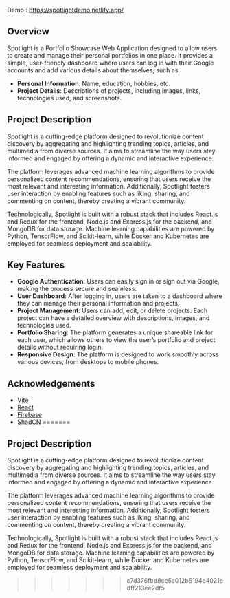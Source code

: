 Demo : https://spotlightdemo.netlify.app/
## Overview

Spotlight is a Portfolio Showcase Web Application designed to allow users to create and manage their personal portfolios in one place. It provides a simple, user-friendly dashboard where users can log in with their Google accounts and add various details about themselves, such as:

- **Personal Information**: Name, education, hobbies, etc.
- **Project Details**: Descriptions of projects, including images, links, technologies used, and screenshots.

## Project Description

Spotlight is a cutting-edge platform designed to revolutionize content discovery by aggregating and highlighting trending topics, articles, and multimedia from diverse sources. It aims to streamline the way users stay informed and engaged by offering a dynamic and interactive experience.

The platform leverages advanced machine learning algorithms to provide personalized content recommendations, ensuring that users receive the most relevant and interesting information. Additionally, Spotlight fosters user interaction by enabling features such as liking, sharing, and commenting on content, thereby creating a vibrant community.

Technologically, Spotlight is built with a robust stack that includes React.js and Redux for the frontend, Node.js and Express.js for the backend, and MongoDB for data storage. Machine learning capabilities are powered by Python, TensorFlow, and Scikit-learn, while Docker and Kubernetes are employed for seamless deployment and scalability.

## Key Features

- **Google Authentication**: Users can easily sign in or sign out via Google, making the process secure and seamless.
- **User Dashboard**: After logging in, users are taken to a dashboard where they can manage their personal information and projects.
- **Project Management**: Users can add, edit, or delete projects. Each project can have a detailed overview with descriptions, images, and technologies used.
- **Portfolio Sharing**: The platform generates a unique shareable link for each user, which allows others to view the user’s portfolio and project details without requiring login.
- **Responsive Design**: The platform is designed to work smoothly across various devices, from desktops to mobile phones.

## Acknowledgements

- [Vite](https://vitejs.dev/)
- [React](https://reactjs.org/)
- [Firebase](https://firebase.google.com/)
- [ShadCN](https://shadcn.dev/)
=======
## Project Description

Spotlight is a cutting-edge platform designed to revolutionize content discovery by aggregating and highlighting trending topics, articles, and multimedia from diverse sources. It aims to streamline the way users stay informed and engaged by offering a dynamic and interactive experience.

The platform leverages advanced machine learning algorithms to provide personalized content recommendations, ensuring that users receive the most relevant and interesting information. Additionally, Spotlight fosters user interaction by enabling features such as liking, sharing, and commenting on content, thereby creating a vibrant community.

Technologically, Spotlight is built with a robust stack that includes React.js and Redux for the frontend, Node.js and Express.js for the backend, and MongoDB for data storage. Machine learning capabilities are powered by Python, TensorFlow, and Scikit-learn, while Docker and Kubernetes are employed for seamless deployment and scalability.
>>>>>>> c7d376fbd8ce5c012b6194e4021edff213ee2df5
